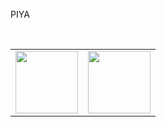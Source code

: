 PIYA
<!--
**kimdahuin12/kimdahuin12** is a ✨ _special_ ✨ repository because its `README.md` (this file) appears on your GitHub profile.

Here are some ideas to get you started:

- 🔭 I’m currently working on ...
- 🌱 I’m currently learning ...
- 👯 I’m looking to collaborate on ...
- 🤔 I’m looking for help with ...
- 💬 Ask me about ...
- 📫 How to reach me: ...
- 😄 Pronouns: ...
- ⚡ Fun fact: ...
-->


<br/>
<table><tr><td valign="center" width="50%">

<div align="center"><img src="https://github-readme-stats.vercel.app/api?username=kimdahuin12&show_icons=true&count_private=true&hide_border=true&theme=Gradient" align="center" style="width: 100" /></div>

</td><td valign="center" width="50%">

<div align="center"><img src="https://github-readme-stats.vercel.app/api/top-langs/?username=kimdahuin12&layout=compact&show_icons=true&count_private=true&hide_border=true&theme=Gradient" style="width:100" />
  </div>
</td></tr></table> 
</div>

